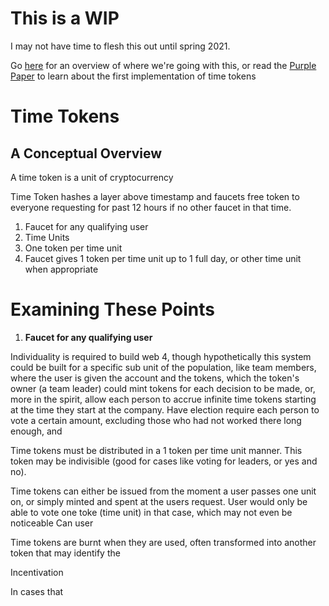 # This is a WIP 
I may not have time to flesh this out until spring 2021.

Go [here](https://github.com/dougbutner/web-4) for an overview of where we're going with this, or read the [Purple Paper](https://docs.google.com/document/d/1T2JH9J73WjgZ9-cULJAzrYvZzyPSXEA_fdgt21lHnDc/preview) to learn about the first implementation of time tokens

# Time Tokens
## A Conceptual Overview

A time token is a unit of cryptocurrency

Time Token hashes a layer above timestamp and faucets free token to everyone requesting for past 12 hours if no other faucet in that time. 

1. Faucet for any qualifying user
2. Time Units
3. One token per time unit
4. Faucet gives 1 token per time unit up to 1 full day, or other time unit when appropriate




# Examining These Points

 1. **Faucet for any qualifying user**

Individuality is required to build web 4, though hypothetically this system could be built for a specific sub unit of the population, like team members, where the user is given the account and the tokens, which the token's owner (a team leader) could mint tokens for each decision to be made, or, more in the spirit, allow each person to accrue infinite time tokens starting at the time they start at the company. Have election require each person to vote a certain amount, excluding those who had not worked there long enough, and



Time tokens must be distributed in a 1 token per time unit manner. This token may be indivisible (good for cases like voting for leaders, or yes and no). 



Time tokens can either be issued from the moment a user passes one unit on, or simply minted and spent at the users request. User would only be able to vote one toke (time unit) in that case, which may not even be noticeable 
Can user 


Time tokens are burnt when they are used, often transformed into another token that may identify the 




Incentivation

In cases that 
<!--stackedit_data:
eyJoaXN0b3J5IjpbODI3Nzc1NDc4LDIwMTMwNDIzMjUsLTQwOD
YyODM2OSwzMzA1ODYwNDUsLTEyOTc1MDMzNjMsLTE2OTk5OTgy
MzQsLTI1NDk4NDg1MiwtMzQ4ODA3MzQwLDM4OTUxMTQ2OSwtOT
E2Nzk2ODQ4LC04MTgxNjg4NDUsMTE0MTY4MTI5NV19
-->
